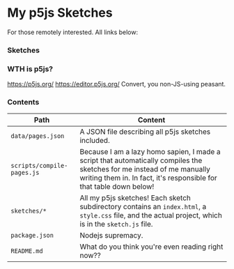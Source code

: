 # My p5js Sketches
For those remotely interested. All links below:

### Sketches

### WTH is p5js?
https://p5js.org/
https://editor.p5js.org/
Convert, you non-JS-using peasant.

### Contents

| Path | Content |
|-|-|
|```data/pages.json```| A JSON file describing all p5js sketches included. |
|```scripts/compile-pages.js```| Because I am a lazy homo sapien, I made a script that automatically compiles the sketches for me instead of me manually writing them in. In fact, it's responsible for that table down below!|
|```sketches/*```| All my p5js sketches! Each sketch subdirectory contains an ```index.html```, a ```style.css``` file, and the actual project, which is in the ```sketch.js``` file.|
|```package.json```| Nodejs supremacy. |
|```README.md```| What do you think you're even reading right now??|
